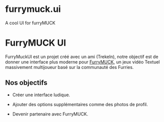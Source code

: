 # furrymuck.ui
A cool UI for furryMUCK
# FurryMUCK UI

FurryMuckUI est un projet créé avec un ami (Trekeln), notre objectif est de donner une interface plus moderne pour [FurryMUCK](http://www.furrymuck.com/), un jeux vidéo Textuel massivement multijoueur basé sur la communauté des Furries.

## Nos objectifs 

 - Créer une interface ludique.

 - Ajouter des options supplémentaires comme des photos de profil.

 - Devenir partenaire avec FurryMUCK.
